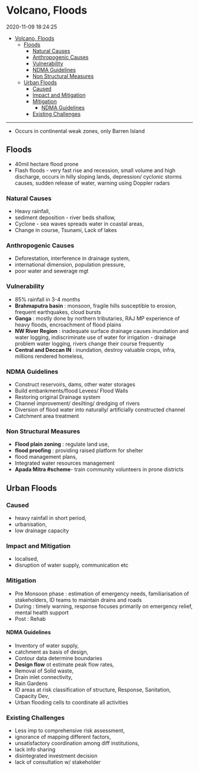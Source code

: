 # Volcano, Floods

2020-11-09 18:24:25

- [Volcano, Floods](#volcano-floods)
  - [Floods](#floods)
    - [Natural Causes](#natural-causes)
    - [Anthropogenic Causes](#anthropogenic-causes)
    - [Vulnerability](#vulnerability)
    - [NDMA Guidelines](#ndma-guidelines)
    - [Non Structural Measures](#non-structural-measures)
  - [Urban Floods](#urban-floods)
    - [Caused](#caused)
    - [Impact and Mitigation](#impact-and-mitigation)
    - [Mitigation](#mitigation)
      - [NDMA Guidelines](#ndma-guidelines-1)
    - [Existing Challenges](#existing-challenges)

---

- Occurs in continental weak zones, only Barren Island

## Floods

- 40mil hectare flood prone
- Flash floods - very fast rise and recession, small volume and high discharge, occurs in hilly sloping lands, depression/ cyclonic storms causes, sudden release of water, warning using Doppler radars

### Natural Causes

- Heavy rainfall,
- sediment deposition - river beds shallow,
- Cyclone - sea waves spreads water in coastal areas,
- Change in course, Tsunami, Lack of lakes

### Anthropogenic Causes

- Deforestation, interference in drainage system,
- international dimension, population pressure,
- poor water and sewerage mgt

### Vulnerability

- 85% rainfall in 3-4 months
- **Brahmaputra basin** : monsoon, fragile hills susceptible to erosion, frequent earthquakes, cloud bursts
- **Ganga** : mostly done by northern tributaries, RAJ MP experience of heavy floods, encroachment of flood plains
- **NW River Region** : inadequate surface drainage causes inundation and water logging, indiscriminate use of water for irrigation - drainage problem water logging, rivers change their course frequently
- **Central and Deccan IN** : inundation, destroy valuable crops, infra, millions rendered homeless,

### NDMA Guidelines

- Construct reservoirs, dams, other water storages
- Build embankments/flood Levees/ Flood Walls
- Restoring original Drainage system
- Channel improvement/ desilting/ dredging of rivers
- Diversion of flood water into naturally/ artificially constructed channel
- Catchment area treatment

### Non Structural Measures

- **Flood plain zoning** : regulate land use,
- **flood proofing** : providing raised platform for shelter
- flood management plans,
- Integrated water resources management
- **Apada Mitra #scheme**- train community volunteers in prone districts

## Urban Floods

### Caused

- heavy rainfall in short period,
- urbanisation,
- low drainage capacity

### Impact and Mitigation

- localised,
- disruption of water supply, communication etc

### Mitigation

- Pre Monsoon phase : estimation of emergency needs, familiarisation of stakeholders, ID teams to maintain drains and roads
- During : timely warning, response focuses primarily on emergency relief, mental health support
- Post : Rehab

#### NDMA Guidelines

- Inventory of water supply,
- catchment as basis of design,
- Contour data determine boundaries
- **Design flow** ot estimate peak flow rates,
- Removal of Solid waste,
- Drain inlet connectivity,
- Rain Gardens
- ID areas at risk classification of structure, Response, Sanitation, Capacity Dev,
- Urban flooding cells to coordinate all activities

### Existing Challenges

- Less imp to comprehensive risk assessment,
- ignorance of mapping different factors,
- unsatisfactory coordination among diff institutions,
- lack info sharing
- disintegrated investment decision
- lack of consultation w/ stakeholder
